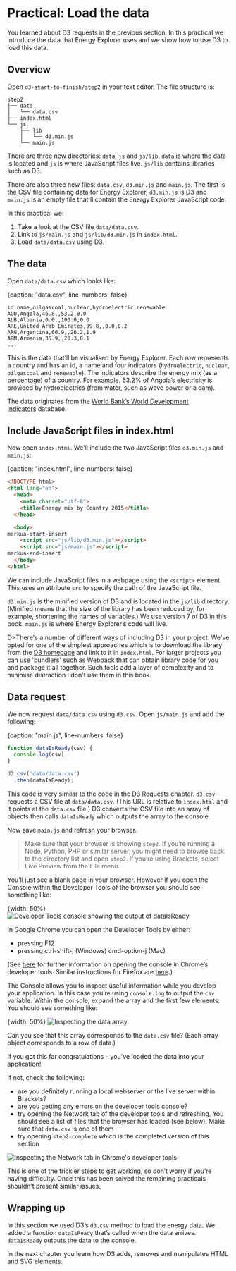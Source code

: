 # Practical: Load the data

You learned about D3 requests in the previous section. In this practical we introduce the data that Energy Explorer uses and we show how to use D3 to load this data.

## Overview

Open `d3-start-to-finish/step2` in your text editor. The file structure is:

```
step2
├── data
│   └── data.csv
├── index.html
└── js
    ├── lib
    │   └── d3.min.js
    └── main.js
```

There are three new directories: `data`, `js` and `js/lib`. `data` is where the data is located and `js` is where JavaScript files live. `js/lib` contains libraries such as D3.

There are also three new files: `data.csv`, `d3.min.js` and `main.js`. The first is the CSV file containing data for Energy Explorer, `d3.min.js` is D3 and `main.js` is an empty file that'll contain the Energy Explorer JavaScript code.

In this practical we:

1. Take a look at the CSV file `data/data.csv`.
2. Link to `js/main.js` and `js/lib/d3.min.js` in `index.html`.
3. Load `data/data.csv` using D3.

## The data

Open `data/data.csv` which looks like:

{caption: "data.csv", line-numbers: false}
```text
id,name,oilgascoal,nuclear,hydroelectric,renewable
AGO,Angola,46.8,,53.2,0.0
ALB,Albania,0.0,,100.0,0.0
ARE,United Arab Emirates,99.8,,0.0,0.2
ARG,Argentina,66.9,,26.2,1.9
ARM,Armenia,35.9,,28.3,0.1
...
```

This is the data that’ll be visualised by Energy Explorer. Each row represents a country and has an id, a name and four indicators (`hydroelectric`, `nuclear`, `oilgascoal` and `renewable`). The indicators describe the energy mix (as a percentage) of a country. For example, 53.2% of Angola’s electricity is provided by hydroelectrics (from water, such as wave power or a dam).

The data originates from the [World Bank’s World Development Indicators](http://datatopics.worldbank.org/world-development-indicators/) database.


## Include JavaScript files in index.html

Now open `index.html`. We'll include the two JavaScript files `d3.min.js` and `main.js`:

{caption: "index.html", line-numbers: false}
```html
<!DOCTYPE html>
<html lang="en">
  <head>
    <meta charset="utf-8">
    <title>Energy mix by Country 2015</title>
  </head>

  <body>
markua-start-insert
    <script src="js/lib/d3.min.js"></script>
    <script src="js/main.js"></script>
markua-end-insert
  </body>
</html>
```

We can include JavaScript files in a webpage using the `<script>` element. This uses an attribute `src` to specify the path of the JavaScript file.

`d3.min.js` is the minified version of D3 and is located in the `js/lib` directory. (Minified means that the size of the library has been reduced by, for example, shortening the names of variables.) We use version 7 of D3 in this book. `main.js` is where Energy Explorer’s code will live.

D>There's a number of different ways of including D3 in your project. We've opted for one of the simplest approaches which is to download the library from the [D3 homepage](https://d3js.org/) and link to it in `index.html`. For larger projects you can use 'bundlers' such as Webpack that can obtain library code for you and package it all together. Such tools add a layer of complexity and to minimise distraction I don't use them in this book.

## Data request

We now request `data/data.csv` using `d3.csv`. Open `js/main.js` and add the following:

{caption: "main.js", line-numbers: false}
```js
function dataIsReady(csv) {
  console.log(csv);
}

d3.csv('data/data.csv')
  .then(dataIsReady);
```

This code is very similar to the code in the D3 Requests chapter. `d3.csv` requests a CSV file at `data/data.csv`. (This URL is relative to `index.html` and it points at the `data.csv` file.) D3 converts the CSV file into an array of objects then calls `dataIsReady` which outputs the array to the console.

Now save `main.js` and refresh your browser.

> Make sure that your browser is showing `step2`. If you’re running a Node, Python, PHP or similar server, you might need to browse back to the directory list and open `step2`. If you’re using Brackets, select Live Preview from the File menu.

You’ll just see a blank page in your browser. However if you open the Console within the Developer Tools of the browser you should see something like:

{width: 50%}
![Developer Tools console showing the output of `dataIsReady`](39b4553046d04fbfe4b158c846ac04f5.png)

In Google Chrome you can open the Developer Tools by either:

* pressing F12
* pressing ctrl-shift-j (Windows) cmd-option-j (Mac)

(See [here](https://developers.google.com/web/tools/chrome-devtools/open) for further information on opening the console in Chrome’s developer tools. Similar instructions for Firefox are [here](https://developer.mozilla.org/en-US/docs/Tools/Web_Console/Opening_the_Web_Console).)

The Console allows you to inspect useful information while you develop your application. In this case you’re using `console.log` to output the `csv` variable. Within the console, expand the array and the first few elements. You should see something like:

{width: 50%}
![Inspecting the data array](b6a045dc22ee9aa25983ed73aaf868b6.png)

Can you see that this array corresponds to the `data.csv` file? (Each array object corresponds to a row of data.)

If you got this far congratulations – you’ve loaded the data into your application!

If not, check the following:

* are you definitely running a local webserver or the live server within Brackets?
* are you getting any errors on the developer tools console?
* try opening the Network tab of the developer tools and refreshing. You should see a list of files that the browser has loaded (see below). Make sure that `data.csv` is one of them
* try opening `step2-complete` which is the completed version of this section

![Inspecting the Network tab in Chrome's developer tools](af5718a5115a48b016f2f0e037350bc8.png)

This is one of the trickier steps to get working, so don’t worry if you’re having difficulty. Once this has been solved the remaining practicals shouldn’t present similar issues.

## Wrapping up

In this section we used D3’s `d3.csv` method to load the energy data. We added a function `dataIsReady` that’s called when the data arrives. `dataIsReady` outputs the data to the console.

In the next chapter you learn how D3 adds, removes and manipulates HTML and SVG elements.